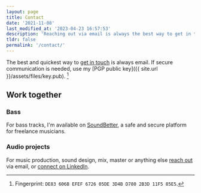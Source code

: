 ```yaml
---
layout: page
title: Contact
date: '2021-11-08'
last_modified_at: '2023-04-23 16:57:53'
description: 'Reaching out via email is always the best way to get in touch.'
tldr: false
permalink: '/contact/'
---
```

The best and quickest way to [get in touch](mailto:hello@minutestomidnight.co.uk) is always email. If secure communication is needed, use my [PGP public key]({{ site.url }}/assets/files/key.pub). [^1]

[^1]: Fingerprint: `DE83 606B EFEF 6726 05DE 3D4B D780 2B3D 11F5 85E5`.

## Work together

<div class="notice">
  <h3>Bass</h3>
  <p>For bass tracks, I'm available on <a href="https://soundbetter.com/profiles/206552-simone-silvestroni">SoundBetter</a>, a safe and secure platform for freelance musicians.</p>
</div>
<div class="notice">
  <h3>Audio projects</h3>
  <p>For music production, sound design, mix, master or anything else <a href="mailto:hello@minutestomidnight.co.uk">reach out</a> via email, or <a href="https://www.linkedin.com/in/simonesilvestroni/">connect on LinkedIn</a>.</p>
</div>